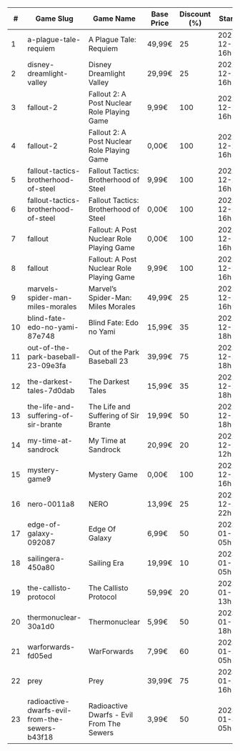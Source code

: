 |#|Game Slug|Game Name|Base Price|Discount (%)|Starts|Ends|
|---|---|---|---|---|---|---|
|1|a-plague-tale-requiem|A Plague Tale: Requiem|49,99€|25|2022-12-22 16h|2023-01-05 16h|
|2|disney-dreamlight-valley|Disney Dreamlight Valley|29,99€|25|2022-12-22 16h|2023-01-05 16h|
|3|fallout-2|Fallout 2: A Post Nuclear Role Playing Game|9,99€|100|2022-12-22 16h|2022-12-23 16h|
|4|fallout-2|Fallout 2: A Post Nuclear Role Playing Game|0,00€|100|2022-12-22 16h|2022-12-23 16h|
|5|fallout-tactics-brotherhood-of-steel|Fallout Tactics: Brotherhood of Steel|9,99€|100|2022-12-22 16h|2022-12-23 16h|
|6|fallout-tactics-brotherhood-of-steel|Fallout Tactics: Brotherhood of Steel|0,00€|100|2022-12-22 16h|2022-12-23 16h|
|7|fallout|Fallout: A Post Nuclear Role Playing Game|0,00€|100|2022-12-22 16h|2022-12-23 16h|
|8|fallout|Fallout: A Post Nuclear Role Playing Game|9,99€|100|2022-12-22 16h|2022-12-23 16h|
|9|marvels-spider-man-miles-morales|Marvel’s Spider-Man: Miles Morales|49,99€|25|2022-12-22 16h|2023-01-05 16h|
|10|blind-fate-edo-no-yami-87e748|Blind Fate: Edo no Yami|15,99€|35|2022-12-22 18h|2023-01-05 18h|
|11|out-of-the-park-baseball-23-09e3fa|Out of the Park Baseball 23|39,99€|75|2022-12-22 18h|2023-01-05 13h|
|12|the-darkest-tales-7d0dab|The Darkest Tales|15,99€|35|2022-12-22 18h|2023-01-05 18h|
|13|the-life-and-suffering-of-sir-brante|The Life and Suffering of Sir Brante|19,99€|50|2022-12-22 18h|2023-01-05 18h|
|14|my-time-at-sandrock|My Time at Sandrock|20,99€|20|2022-12-23 12h|2023-01-06 12h|
|15|mystery-game9|Mystery Game|0,00€|100|2022-12-23 16h|2022-12-24 16h|
|16|nero-0011a8|NERO|13,99€|25|2022-12-23 22h|2022-12-30 22h|
|17|edge-of-galaxy-092087|Edge Of Galaxy|6,99€|50|2023-01-10 05h|2023-01-17 05h|
|18|sailingera-450a80|Sailing Era|19,99€|10|2023-01-12 05h|2023-01-19 05h|
|19|the-callisto-protocol|The Callisto Protocol|59,99€|20|2023-01-12 13h|2023-01-19 13h|
|20|thermonuclear-30a1d0|Thermonuclear|5,99€|50|2023-01-17 18h|2023-01-24 18h|
|21|warforwards-fd05ed|WarForwards|7,99€|60|2023-01-24 05h|2023-01-31 05h|
|22|prey|Prey|39,99€|75|2023-01-24 16h|2023-01-31 16h|
|23|radioactive-dwarfs-evil-from-the-sewers-b43f18|Radioactive Dwarfs - Evil From The Sewers|3,99€|50|2023-01-31 05h|2023-02-07 05h|
